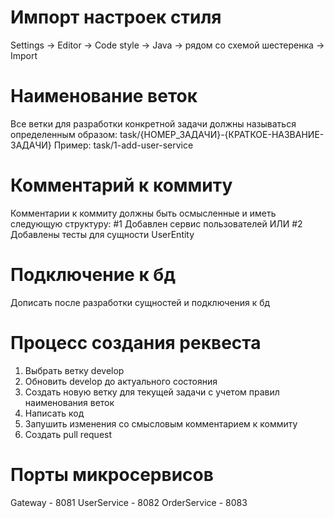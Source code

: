 # Импорт настроек стиля

Settings -> Editor -> Code style -> Java -> рядом со схемой шестеренка
-> Import 

# Наименование веток

Все ветки для разработки конкретной задачи должны называться определенным образом:
task/{НОМЕР_ЗАДАЧИ}-{КРАТКОЕ-НАЗВАНИЕ-ЗАДАЧИ}
Пример:
task/1-add-user-service

# Комментарий к коммиту

Комментарии к коммиту должны быть осмысленные и иметь следующую структуру:
#1 Добавлен сервис пользователей
ИЛИ
#2 Добавлены тесты для сущности UserEntity

# Подключение к бд

Дописать после разработки сущностей и подключения к бд

# Процесс создания реквеста

1. Выбрать ветку develop
2. Обновить develop до актуального состояния
3. Создать новую ветку для текущей задачи с учетом правил наименования веток
4. Написать код
5. Запушить изменения со смысловым комментарием к коммиту
6. Создать pull request

# Порты микросервисов

Gateway - 8081
UserService - 8082
OrderService - 8083

